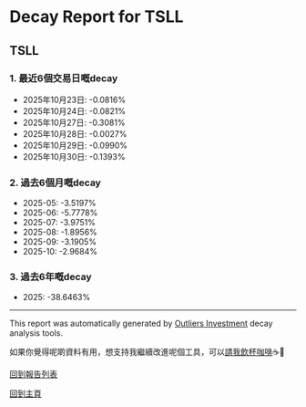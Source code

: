# Decay Report for TSLL

## TSLL

### 1. 最近6個交易日嘅decay

- 2025年10月23日: -0.0816%
- 2025年10月24日: -0.0821%
- 2025年10月27日: -0.3081%
- 2025年10月28日: -0.0027%
- 2025年10月29日: -0.0990%
- 2025年10月30日: -0.1393%

### 2. 過去6個月嘅decay

- 2025-05: -3.5197%
- 2025-06: -5.7778%
- 2025-07: -3.9751%
- 2025-08: -1.8956%
- 2025-09: -3.1905%
- 2025-10: -2.9684%

### 3. 過去6年嘅decay

- 2025: -38.6463%

------------------------------
This report was automatically generated by [Outliers Investment](https://outliersecon.github.io/Outliers-Investment/) decay analysis tools.

如果你覺得呢啲資料有用，想支持我繼續改進呢個工具，可以[請我飲杯咖啡](https://buymeacoffee.com/outliersecon)☕🙏

[回到報告列表](https://outliersecon.github.io/Outliers-Investment/reports/reports_public)

[回到主頁](https://outliersecon.github.io/Outliers-Investment/)